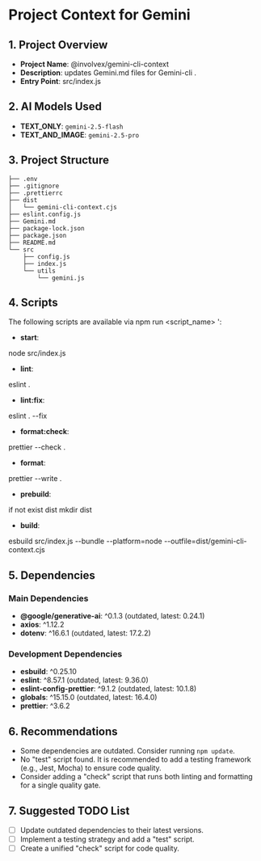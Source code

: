 # Project Context for Gemini

## 1. Project Overview
- **Project Name**: @involvex/gemini-cli-context
- **Description**: updates Gemini.md files for Gemini-cli .
- **Entry Point**: 
src/index.js


## 2. AI Models Used
- **TEXT_ONLY**: `gemini-2.5-flash`
- **TEXT_AND_IMAGE**: `gemini-2.5-pro`

## 3. Project Structure


```
├── .env
├── .gitignore
├── .prettierrc
├── dist
│   └── gemini-cli-context.cjs
├── eslint.config.js
├── Gemini.md
├── package-lock.json
├── package.json
├── README.md
└── src
    ├── config.js
    ├── index.js
    └── utils
        └── gemini.js

```

## 4. Scripts
The following scripts are available via 
npm run <script_name>
':
- **start**: 

node src/index.js


- **lint**: 

eslint .


- **lint:fix**: 

eslint . --fix


- **format:check**: 

prettier --check .


- **format**: 

prettier --write .


- **prebuild**: 

if not exist dist mkdir dist


- **build**: 

esbuild src/index.js --bundle --platform=node --outfile=dist/gemini-cli-context.cjs



## 5. Dependencies
### Main Dependencies
- **@google/generative-ai**: ^0.1.3 (outdated, latest: 0.24.1)
- **axios**: ^1.12.2
- **dotenv**: ^16.6.1 (outdated, latest: 17.2.2)

### Development Dependencies
- **esbuild**: ^0.25.10
- **eslint**: ^8.57.1 (outdated, latest: 9.36.0)
- **eslint-config-prettier**: ^9.1.2 (outdated, latest: 10.1.8)
- **globals**: ^15.15.0 (outdated, latest: 16.4.0)
- **prettier**: ^3.6.2

## 6. Recommendations
- Some dependencies are outdated. Consider running `npm update`.
- No "test" script found. It is recommended to add a testing framework (e.g., Jest, Mocha) to ensure code quality.
- Consider adding a "check" script that runs both linting and formatting for a single quality gate.

## 7. Suggested TODO List
- [ ] Update outdated dependencies to their latest versions.
- [ ] Implement a testing strategy and add a "test" script.
- [ ] Create a unified "check" script for code quality.